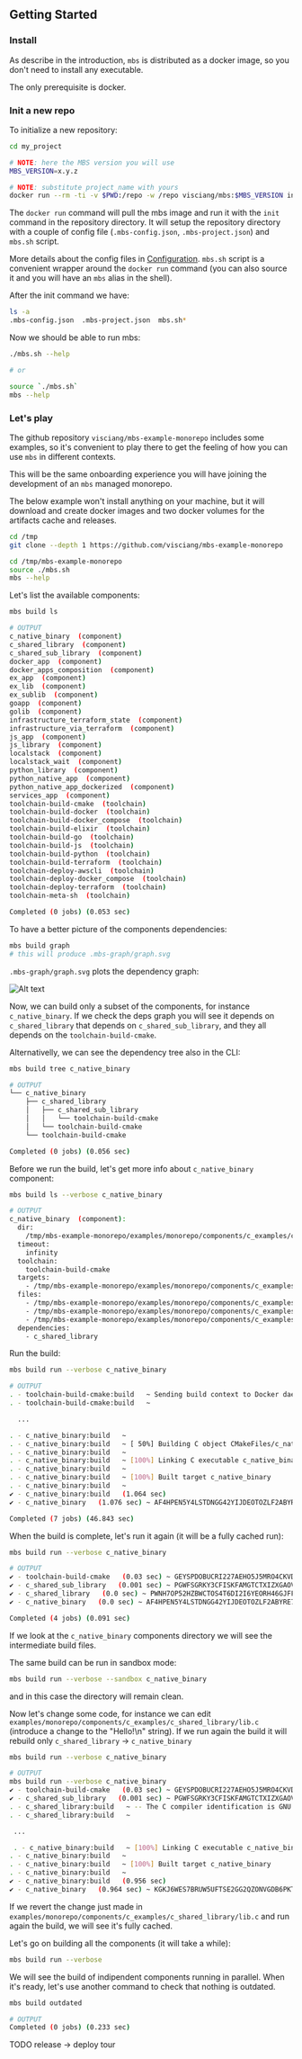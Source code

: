 ## Getting Started


### Install

As describe in the introduction, `mbs` is distributed as a docker image, so you don't need to install any executable.

The only prerequisite is docker.

### Init a new repo

To initialize a new repository:

```sh
cd my_project

# NOTE: here the MBS version you will use
MBS_VERSION=x.y.z

# NOTE: substitute project_name with yours
docker run --rm -ti -v $PWD:/repo -w /repo visciang/mbs:$MBS_VERSION init project_name
```

The `docker run` command will pull the mbs image and run it with the `init` command in the repository directory.
It will setup the repository directory with a couple of config file (`.mbs-config.json`, `.mbs-project.json`) and `mbs.sh` script.

More details about the config files in [Configuration](configuration.md).
`mbs.sh` script is a convenient wrapper around the `docker run` command (you can also source it and you will have an `mbs` alias in the shell).

After the init command we have:

```sh
ls -a
.mbs-config.json  .mbs-project.json  mbs.sh*
```

Now we should be able to run mbs:

```sh
./mbs.sh --help

# or

source `./mbs.sh`
mbs --help
```

### Let's play

The github repository `visciang/mbs-example-monorepo` includes some examples, so it's convenient to play there to get the feeling of how you can use `mbs` in different contexts.

This will be the same onboarding experience you will have joining the development of an `mbs` managed monorepo.

The below example won't install anything on your machine, but it will download and create docker images and two docker volumes for the artifacts cache and releases.

```sh
cd /tmp
git clone --depth 1 https://github.com/visciang/mbs-example-monorepo
```

```sh
cd /tmp/mbs-example-monorepo
source ./mbs.sh
mbs --help
```

Let's list the available components:

```sh
mbs build ls

# OUTPUT
c_native_binary  (component)
c_shared_library  (component)
c_shared_sub_library  (component)
docker_app  (component)
docker_apps_composition  (component)
ex_app  (component)
ex_lib  (component)
ex_sublib  (component)
goapp  (component)
golib  (component)
infrastructure_terraform_state  (component)
infrastructure_via_terraform  (component)
js_app  (component)
js_library  (component)
localstack  (component)
localstack_wait  (component)
python_library  (component)
python_native_app  (component)
python_native_app_dockerized  (component)
services_app  (component)
toolchain-build-cmake  (toolchain)
toolchain-build-docker  (toolchain)
toolchain-build-docker_compose  (toolchain)
toolchain-build-elixir  (toolchain)
toolchain-build-go  (toolchain)
toolchain-build-js  (toolchain)
toolchain-build-python  (toolchain)
toolchain-build-terraform  (toolchain)
toolchain-deploy-awscli  (toolchain)
toolchain-deploy-docker_compose  (toolchain)
toolchain-deploy-terraform  (toolchain)
toolchain-meta-sh  (toolchain)

Completed (0 jobs) (0.053 sec)
```

To have a better picture of the components dependencies:

```sh
mbs build graph
# this will produce .mbs-graph/graph.svg
```

`.mbs-graph/graph.svg` plots the dependency graph:

![Alt text](graph.svg)

Now, we can build only a subset of the components, for instance `c_native_binary`.
If we check the deps graph you will see it depends on `c_shared_library` that depends on `c_shared_sub_library`, and they all depends on the `toolchain-build-cmake`.

Alternativelly, we can see the dependency tree also in the CLI:

```sh
mbs build tree c_native_binary

# OUTPUT
└── c_native_binary
    ├── c_shared_library
    │   ├── c_shared_sub_library
    │   │   └── toolchain-build-cmake
    │   └── toolchain-build-cmake
    └── toolchain-build-cmake

Completed (0 jobs) (0.056 sec)
```

Before we run the build, let's get more info about `c_native_binary` component:

```sh
mbs build ls --verbose c_native_binary

# OUTPUT
c_native_binary  (component):
  dir:
    /tmp/mbs-example-monorepo/examples/monorepo/components/c_examples/c_native_binary
  timeout:
    infinity
  toolchain:
    toolchain-build-cmake
  targets:
    - /tmp/mbs-example-monorepo/examples/monorepo/components/c_examples/c_native_binary/.build/c_native_binary
  files:
    - /tmp/mbs-example-monorepo/examples/monorepo/components/c_examples/c_native_binary/.mbs-build.json
    - /tmp/mbs-example-monorepo/examples/monorepo/components/c_examples/c_native_binary/CMakeLists.txt
    - /tmp/mbs-example-monorepo/examples/monorepo/components/c_examples/c_native_binary/main.c
  dependencies:
    - c_shared_library
```

Run the build:

```sh
mbs build run --verbose c_native_binary

# OUTPUT
. - toolchain-build-cmake:build   ~ Sending build context to Docker daemon  4.096kB
. - toolchain-build-cmake:build   ~ 

  ...

. - c_native_binary:build   ~ 
. - c_native_binary:build   ~ [ 50%] Building C object CMakeFiles/c_native_binary.dir/main.c.o
. - c_native_binary:build   ~ 
. - c_native_binary:build   ~ [100%] Linking C executable c_native_binary
. - c_native_binary:build   ~ 
. - c_native_binary:build   ~ [100%] Built target c_native_binary
. - c_native_binary:build   ~ 
✔ - c_native_binary:build   (1.064 sec) 
✔ - c_native_binary   (1.076 sec) ~ AF4HPEN5Y4LSTDNGG42YIJDEOTOZLF2ABYRE7SUJIF5QFLXLSZYA

Completed (7 jobs) (46.843 sec)
```

When the build is complete, let's run it again (it will be a fully cached run):

```sh
mbs build run --verbose c_native_binary

# OUTPUT
✔ - toolchain-build-cmake   (0.03 sec) ~ GEYSPDOBUCRI227AEHO5J5MRO4CKVD4UWY5CGOWLZG6SDYLOMRDQ
✔ - c_shared_sub_library   (0.001 sec) ~ PGWFSGRKY3CFISKFAMGTCTXIZXGAOVWHDZ54RZY5UAU34HE44Z4A
✔ - c_shared_library   (0.0 sec) ~ PWNH7OP52HZBWCTOS4T6DI2I6YEORH46GJFF24TOG5GGDQWX4R7Q
✔ - c_native_binary   (0.0 sec) ~ AF4HPEN5Y4LSTDNGG42YIJDEOTOZLF2ABYRE7SUJIF5QFLXLSZYA

Completed (4 jobs) (0.091 sec)
```

If we look at the `c_native_binary` components directory we will see the intermediate build files.

The same build can be run in sandbox mode:

```sh
mbs build run --verbose --sandbox c_native_binary
```

and in this case the directory will remain clean.

Now let's change some code, for instance we can edit `examples/monorepo/components/c_examples/c_shared_library/lib.c` (introduce a change to the "Hello!\n" string).
If we run again the build it will rebuild only `c_shared_library` -> `c_native_binary`

```sh
mbs build run --verbose c_native_binary

# OUTPUT
mbs build run --verbose c_native_binary
✔ - toolchain-build-cmake   (0.03 sec) ~ GEYSPDOBUCRI227AEHO5J5MRO4CKVD4UWY5CGOWLZG6SDYLOMRDQ
✔ - c_shared_sub_library   (0.001 sec) ~ PGWFSGRKY3CFISKFAMGTCTXIZXGAOVWHDZ54RZY5UAU34HE44Z4A
. - c_shared_library:build   ~ -- The C compiler identification is GNU 10.2.0
. - c_shared_library:build   ~

 ...

 . - c_native_binary:build   ~ [100%] Linking C executable c_native_binary
. - c_native_binary:build   ~ 
. - c_native_binary:build   ~ [100%] Built target c_native_binary
. - c_native_binary:build   ~ 
✔ - c_native_binary:build   (0.956 sec) 
✔ - c_native_binary   (0.964 sec) ~ KGKJ6WES7BRUW5UFTSE2GG2QZONVGDB6PKTCEEEQ7XAT63XQBM4A
```

If we revert the change just made in `examples/monorepo/components/c_examples/c_shared_library/lib.c` and run again the build, we will see it's fully cached.

Let's go on building all the components (it will take a while):

```sh
mbs build run --verbose
```

We will see the build of indipendent components running in parallel.
When it's ready, let's use another command to check that nothing is outdated.

```sh
mbs build outdated

# OUTPUT
Completed (0 jobs) (0.233 sec)
```

TODO release -> deploy tour
